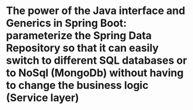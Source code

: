 # **The power of the Java interface and Generics in Spring Boot: parameterize the Spring Data Repository so that it can easily switch to different SQL databases or to NoSql (MongoDb) without having to change the business logic (Service layer)**